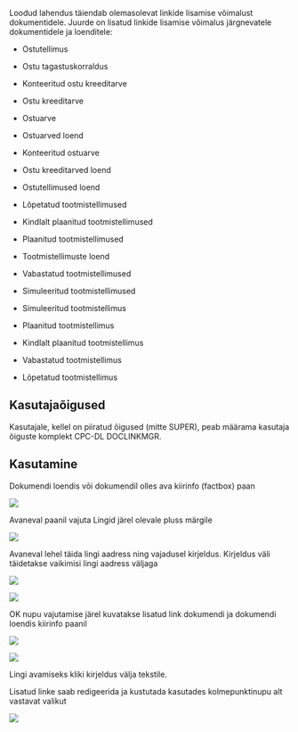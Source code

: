 Loodud lahendus täiendab olemasolevat linkide lisamise võimalust dokumentidele. Juurde on lisatud linkide lisamise võimalus järgnevatele dokumentidele ja loenditele:

- Ostutellimus

- Ostu tagastuskorraldus

- Konteeritud ostu kreeditarve

- Ostu kreeditarve

- Ostuarve

- Ostuarved loend

- Konteeritud ostuarve

- Ostu kreeditarved loend

- Ostutellimused loend

- Lõpetatud tootmistellimused

- Kindlalt plaanitud tootmistellimused

- Plaanitud tootmistellimused

- Tootmistellimuste loend

- Vabastatud tootmistellimused

- Simuleeritud tootmistellimused

- Simuleeritud tootmistellimus

- Plaanitud tootmistellimus

- Kindlalt plaanitud tootmistellimus

- Vabastatud tootmistellimus

- Lõpetatud tootmistellimus

## Kasutajaõigused

Kasutajale, kellel on piiratud õigused (mitte SUPER), peab määrama kasutaja õiguste komplekt CPC-DL DOCLINKMGR.

## Kasutamine

Dokumendi loendis või dokumendil olles ava kiirinfo (factbox) paan

![][1]

Avaneval paanil vajuta Lingid järel olevale pluss märgile

![][2]

Avaneval lehel täida lingi aadress ning vajadusel kirjeldus. Kirjeldus väli täidetakse vaikimisi lingi aadress väljaga

![][3]

![][4]

OK nupu vajutamise järel kuvatakse lisatud link dokumendi ja dokumendi loendis kiirinfo paanil

![][5]

![][6]

Lingi avamiseks kliki kirjeldus välja tekstile.

Lisatud linke saab redigeerida ja kustutada kasutades kolmepunktinupu alt vastavat valikut

![][7]

  [1]: ./media/image1.png
  [2]: ./media/image2.png
  [3]: ./media/image3.png
  [4]: ./media/image4.png
  [5]: ./media/image5.png
  [6]: ./media/image6.png
  [7]: ./media/image7.png
